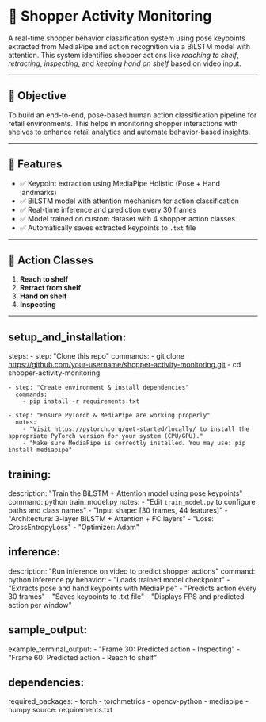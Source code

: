 # 🛒 Shopper Activity Monitoring

A real-time shopper behavior classification system using pose keypoints extracted from MediaPipe and action recognition via a BiLSTM model with attention. This system identifies shopper actions like *reaching to shelf*, *retracting*, *inspecting*, and *keeping hand on shelf* based on video input.

---

## 🎯 Objective

To build an end-to-end, pose-based human action classification pipeline for retail environments. This helps in monitoring shopper interactions with shelves to enhance retail analytics and automate behavior-based insights.

---

## 📌 Features

- ✅ Keypoint extraction using MediaPipe Holistic (Pose + Hand landmarks)
- ✅ BiLSTM model with attention mechanism for action classification
- ✅ Real-time inference and prediction every 30 frames
- ✅ Model trained on custom dataset with 4 shopper action classes
- ✅ Automatically saves extracted keypoints to `.txt` file

---

## 🧠 Action Classes

1. **Reach to shelf**
2. **Retract from shelf**
3. **Hand on shelf**
4. **Inspecting**

---


## setup_and_installation:
  steps:
    - step: "Clone this repo"
      commands:
        - git clone https://github.com/your-username/shopper-activity-monitoring.git
        - cd shopper-activity-monitoring

    - step: "Create environment & install dependencies"
      commands:
        - pip install -r requirements.txt

    - step: "Ensure PyTorch & MediaPipe are working properly"
      notes:
        - "Visit https://pytorch.org/get-started/locally/ to install the appropriate PyTorch version for your system (CPU/GPU)."
        - "Make sure MediaPipe is correctly installed. You may use: pip install mediapipe"

## training:
  description: "Train the BiLSTM + Attention model using pose keypoints"
  command: python train_model.py
  notes:
    - "Edit `train_model.py` to configure paths and class names"
    - "Input shape: [30 frames, 44 features]"
    - "Architecture: 3-layer BiLSTM + Attention + FC layers"
    - "Loss: CrossEntropyLoss"
    - "Optimizer: Adam"

## inference:
  description: "Run inference on video to predict shopper actions"
  command: python inference.py
  behavior:
    - "Loads trained model checkpoint"
    - "Extracts pose and hand keypoints with MediaPipe"
    - "Predicts action every 30 frames"
    - "Saves keypoints to .txt file"
    - "Displays FPS and predicted action per window"

## sample_output:
  example_terminal_output:
    - "Frame 30: Predicted action - Inspecting"
    - "Frame 60: Predicted action - Reach to shelf"

## dependencies:
  required_packages:
    - torch
    - torchmetrics
    - opencv-python
    - mediapipe
    - numpy
  source: requirements.txt

